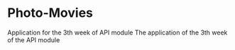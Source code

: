 # Photo-Movies
Application for the 3th week of API module
The application of the 3th week of the API module
